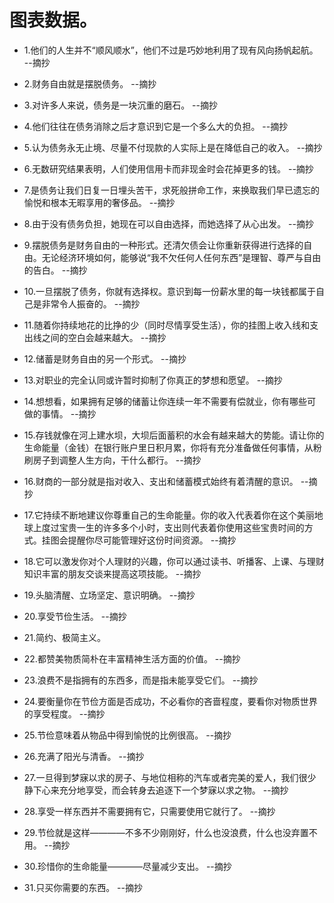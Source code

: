 # 图表数据。

- 1.他们的人生并不“顺风顺水”，他们不过是巧妙地利用了现有风向扬帆起航。 --摘抄

- 2.财务自由就是摆脱债务。 --摘抄

- 3.对许多人来说，债务是一块沉重的磨石。 --摘抄

- 4.他们往往在债务消除之后才意识到它是一个多么大的负担。 --摘抄

- 5.认为债务永无止境、尽量不付现款的人实际上是在降低自己的收入。 --摘抄

- 6.无数研究结果表明，人们使用信用卡而非现金时会花掉更多的钱。 --摘抄

- 7.是债务让我们日复一日埋头苦干，求死般拼命工作，来换取我们早已遗忘的愉悦和根本无暇享用的奢侈品。 --摘抄

- 8.由于没有债务负担，她现在可以自由选择，而她选择了从心出发。 --摘抄

- 9.摆脱债务是财务自由的一种形式。还清欠债会让你重新获得进行选择的自由。无论经济环境如何，能够说“我不欠任何人任何东西”是理智、尊严与自由的告白。 --摘抄

- 10.一旦摆脱了债务，你就有选择权。意识到每一份薪水里的每一块钱都属于自己是非常令人振奋的。 --摘抄

- 11.随着你持续地花的比挣的少（同时尽情享受生活），你的挂图上收入线和支出线之间的空白会越来越大。 --摘抄

- 12.储蓄是财务自由的另一个形式。 --摘抄

- 13.对职业的完全认同或许暂时抑制了你真正的梦想和愿望。 --摘抄

- 14.想想看，如果拥有足够的储蓄让你连续一年不需要有偿就业，你有哪些可做的事情。 --摘抄

- 15.存钱就像在河上建水坝，大坝后面蓄积的水会有越来越大的势能。请让你的生命能量（金钱）在银行账户里日积月累，你将有充分准备做任何事情，从粉刷房子到调整人生方向，干什么都行。 --摘抄

- 16.财商的一部分就是指对收入、支出和储蓄模式始终有着清醒的意识。 --摘抄

- 17.它持续不断地建议你尊重自己的生命能量。你的收入代表着你在这个美丽地球上度过宝贵一生的许多多个小时，支出则代表着你使用这些宝贵时间的方式。挂图会提醒你尽可能管理好这份时间资源。 --摘抄

- 18.它可以激发你对个人理财的兴趣，你可以通过读书、听播客、上课、与理财知识丰富的朋友交谈来提高这项技能。 --摘抄

- 19.头脑清醒、立场坚定、意识明确。 --摘抄

- 20.享受节俭生活。 --摘抄

- 21.简约、极简主义。

- 22.都赞美物质简朴在丰富精神生活方面的价值。 --摘抄

- 23.浪费不是指拥有的东西多，而是指未能享受它们。 --摘抄

- 24.要衡量你在节俭方面是否成功，不必看你的吝啬程度，要看你对物质世界的享受程度。 --摘抄

- 25.节俭意味着从物品中得到愉悦的比例很高。 --摘抄

- 26.充满了阳光与清香。 --摘抄

- 27.一旦得到梦寐以求的房子、与地位相称的汽车或者完美的爱人，我们很少静下心来充分地享受，而会转身去追逐下一个梦寐以求之物。 --摘抄

- 28.享受一样东西并不需要拥有它，只需要使用它就行了。  --摘抄

- 29.节俭就是这样————不多不少刚刚好，什么也没浪费，什么也没弃置不用。 --摘抄

- 30.珍惜你的生命能量————尽量减少支出。 --摘抄

- 31.只买你需要的东西。 --摘抄
